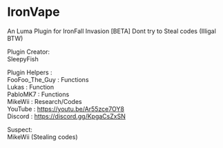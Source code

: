 # IronVape
An Luma Plugin for IronFall Invasion [BETA]
Dont try to Steal codes (Illigal BTW)

Plugin Creator:                            
SleepyFish

Plugin Helpers :                                        
FooFoo_The_Guy : Functions                   
Lukas          : Function                       
PabloMK7       : Functions                   
MikeWii        : Research/Codes                      
YouTube : https://youtu.be/Ar55zce7OY8                  
Discord : https://discord.gg/KpgaCsZxSN

Suspect:                                               
MikeWii (Stealing codes)
